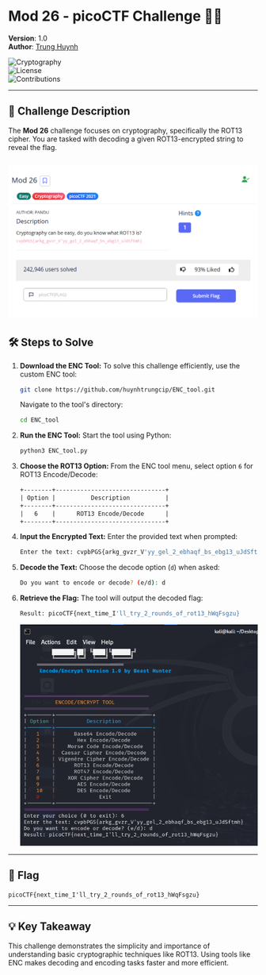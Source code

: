 # Mod 26 - picoCTF Challenge 🚀🔐

**Version**: 1.0  
**Author**: [Trung Huynh](https://www.linkedin.com/in/trung-huynh-chi-pc01/)  

![Cryptography](https://img.shields.io/badge/Tool-Cryptography-blue?style=for-the-badge&logo=google-scholar&logoColor=white)  
![License](https://img.shields.io/badge/License-MIT-green?style=for-the-badge&logo=open-source-initiative&logoColor=white)  
![Contributions](https://img.shields.io/badge/Contributions-Welcome-orange?style=for-the-badge&logo=github&logoColor=white)  

---

## 📜 Challenge Description
The **Mod 26** challenge focuses on cryptography, specifically the ROT13 cipher. You are tasked with decoding a given ROT13-encrypted string to reveal the flag.

 ![Local Image](img/Mod_26/h1.png "Local Image")
---
## 🛠️ Steps to Solve
    
1. **Download the ENC Tool:**
   To solve this challenge efficiently, use the custom ENC tool:
   ```bash
   git clone https://github.com/huynhtrungcip/ENC_tool.git
   ```
   Navigate to the tool's directory:
   ```bash
   cd ENC_tool
   ```

2. **Run the ENC Tool:**
   Start the tool using Python:
   ```bash
   python3 ENC_tool.py
   ```

3. **Choose the ROT13 Option:**
   From the ENC tool menu, select option `6` for ROT13 Encode/Decode:
   ```
   +--------+-------------------------------+
   | Option |          Description          |
   +--------+-------------------------------+
   |   6    |      ROT13 Encode/Decode      |
   +--------+-------------------------------+
   ```

4. **Input the Encrypted Text:**
   Enter the provided text when prompted:
   ```bash
   Enter the text: cvpbPGS{arkg_gvzr_V'yy_gel_2_ebhaqf_bs_ebg13_uJdSftmh}
   ```

5. **Decode the Text:**
   Choose the decode option (`d`) when asked:
   ```bash
   Do you want to encode or decode? (e/d): d
   ```

6. **Retrieve the Flag:**
   The tool will output the decoded flag:
   ```bash
   Result: picoCTF{next_time_I'll_try_2_rounds_of_rot13_hWqFsgzu}
   ```
      ![Local Image](img/Mod_26/h2.png "Local Image")
---

## 🎯 Flag
```
picoCTF{next_time_I'll_try_2_rounds_of_rot13_hWqFsgzu}
```

---

## 💡 Key Takeaway
This challenge demonstrates the simplicity and importance of understanding basic cryptographic techniques like ROT13. Using tools like ENC makes decoding and encoding tasks faster and more efficient.


